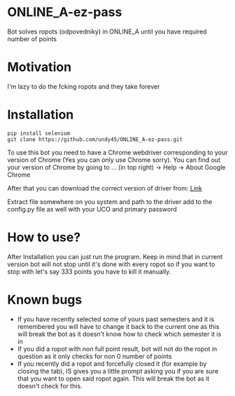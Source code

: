 # ONLINE_A-ez-pass
Bot solves ropots (odpovedniky) in ONLINE_A until you have required number of points

# Motivation
I'm lazy to do the fcking ropots and they take forever

# Installation

```
pip install selenium
git clone https://github.com/undy45/ONLINE_A-ez-pass.git
```

To use this bot you need to have a Chrome webdriver corresponding to your version of Chrome (Yes you can only use Chrome sorry).
You can find out your version of Chrome by going to ... (in top right) -> Help -> About Google Chrome

After that you can download the correct version of driver from:
[Link](https://sites.google.com/a/chromium.org/chromedriver/downloads)

Extract file somewhere on you system and path to the driver add to the config.py file as well with your UCO and primary password

# How to use?
After Installation you can just run the program.
Keep in mind that in current version bot will not stop until it's done with every ropot so if you want to stop with let's say 333 points you have to kill it manually.

# Known bugs
* If you have recently selected some of yours past semesters and it is remembered you will have to change it back to the current one as this will break the bot as it doesn't know how to check which semester it is in
* If you did a ropot with non full point result, bot will not do the ropot in question as it only checks for non 0 number of points
* If you recently did a ropot and forcefully closed it (for example by closing the tab), IS gives you a little prompt asking you if you are sure that you want to open said ropot again. This will break the bot as it doesn't check for this.
